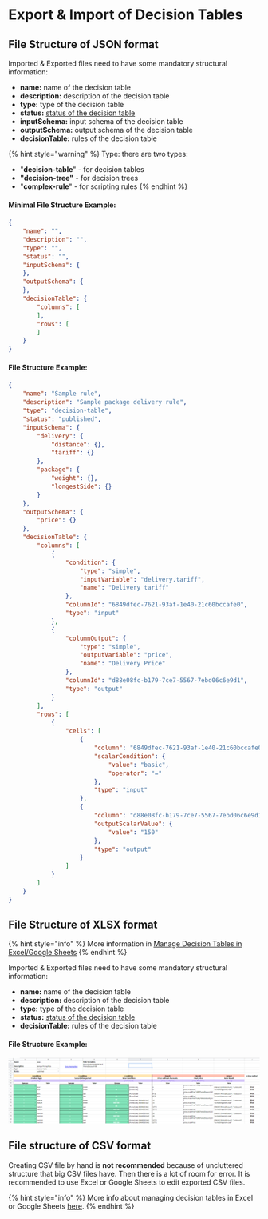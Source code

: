 # Export & Import of Decision Tables

## File Structure of JSON format

Imported & Exported files need to have some mandatory structural information:

* **name:** name of the decision table
* **description:** description of the decision table
* **type:** type of the decision table
* **status:** [status of the decision table](broken-reference/)
* **inputSchema:** input schema of the decision table
* **outputSchema:** output schema of the decision table
* **decisionTable:** rules of the decision table

{% hint style="warning" %}
Type: there are two types:

* "**decision-table**" - for decision tables
* **"decision-tree"** - for decision trees
* "**complex-rule**" - for scripting rules
{% endhint %}

#### Minimal File Structure Example:

```json
{
    "name": "",
    "description": "",
    "type": "",
    "status": "",
    "inputSchema": {
    },
    "outputSchema": {
    },
    "decisionTable": {
        "columns": [
        ],
        "rows": [
        ]
    }
}
```

#### File Structure Example:

```json
{
    "name": "Sample rule",
    "description": "Sample package delivery rule",
    "type": "decision-table",
    "status": "published",
    "inputSchema": {
        "delivery": {
            "distance": {},
            "tariff": {}
        },
        "package": {
            "weight": {},
            "longestSide": {}
        }
    },
    "outputSchema": {
        "price": {}
    },
    "decisionTable": {
        "columns": [
            {
                "condition": {
                    "type": "simple",
                    "inputVariable": "delivery.tariff",
                    "name": "Delivery tariff"
                },
                "columnId": "6849dfec-7621-93af-1e40-21c60bccafe0",
                "type": "input"
            },
            {
                "columnOutput": {
                    "type": "simple",
                    "outputVariable": "price",
                    "name": "Delivery Price"
                },
                "columnId": "d88e08fc-b179-7ce7-5567-7ebd06c6e9d1",
                "type": "output"
            }
        ],
        "rows": [
            {
                "cells": [
                    {
                        "column": "6849dfec-7621-93af-1e40-21c60bccafe0",
                        "scalarCondition": {
                            "value": "basic",
                            "operator": "="
                        },
                        "type": "input"
                    },
                    {
                        "column": "d88e08fc-b179-7ce7-5567-7ebd06c6e9d1",
                        "outputScalarValue": {
                            "value": "150"
                        },
                        "type": "output"
                    }
                ]
            }
        ]
    }
}
```

## File Structure of XLSX format

{% hint style="info" %}
More information in [Manage Decision Tables in Excel/Google Sheets](../manage-tables-excel-gsheets.md)
{% endhint %}

Imported & Exported files need to have some mandatory structural information:

* **name:** name of the decision table
* **description:** description of the decision table
* **type:** type of the decision table
* **status:** [status of the decision table](broken-reference/)
* **decisionTable:** rules of the decision table

#### File Structure Example:

![](../../.gitbook/assets/decision-table.png)



## File structure of CSV format

Creating CSV file by hand is **not recommended** because of uncluttered structure that big CSV files have. Then there is a lot of room for error. It is recommended to use Excel or Google Sheets to edit exported CSV files.

{% hint style="info" %}
More info about managing decision tables in Excel or Google Sheets [here](../manage-tables-excel-gsheets.md).
{% endhint %}
